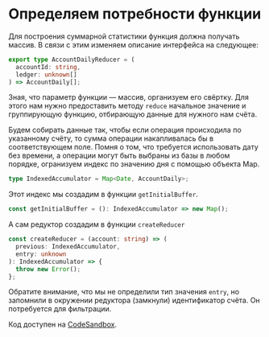 # Определяем потребности функции

Для построения суммарной статистики функция должна получать массив. В связи с этим изменяем описание интерфейса на следующее:

```ts
export type AccountDailyReducer = (
  accountId: string,
  ledger: unknown[]
) => AccountDaily[];
```

Зная, что параметр функции — массив, организуем его свёртку. Для этого нам нужно предоставить методу  `reduce` начальное значение и группирующую функцию, отбирающую данные для нужного нам счёта.

Будем собирать данные так, чтобы если операция происходила по указанному счёту, то сумма операции накапливалась бы в соответствующем поле. Помня о том, что требуется использовать дату без времени, а операции могут быть выбраны из базы в любом порядке, огранизуем индекс по значению дня с помощью объекта Map.

```ts
type IndexedAccumulator = Map<Date, AccountDaily>;
```

Этот индекс мы создадим в функции `getInitialBuffer`.

```ts
const getInitialBuffer = (): IndexedAccumulator => new Map();
```

А сам редуктор создадим в функции `createReducer`

```ts
const createReducer = (account: string) => (
  previous: IndexedAccumulator,
  entry: unknown
): IndexedAccumulator => {
  throw new Error();
};
```

Обратите внимание, что мы не определили тип значения `entry`, но запомнили в окружении редуктора (замкнули) идентификатор счёта. Он потребуется для фильтрации.

Код доступен на [CodeSandbox](https://codesandbox.io/s/step-2-section-12-module-2-levelup-typescript-demo-1fvme).


